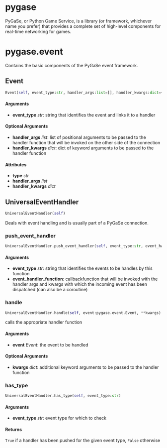# pygase

PyGaSe, or Python Game Service, is a library (or framework, whichever name you prefer) that provides
a complete set of high-level components for real-time networking for games.

# pygase.event

Contains the basic components of the PyGaSe event framework.

## Event
```python
Event(self, event_type:str, handler_args:list=[], handler_kwargs:dict={})
```

#### Arguments
 - **event_type** *str*: string that identifies the event and links it to a handler

#### Optional Arguments
 - **handler_args** *list*: list of positional arguments to be passed to the handler function that will be invoked
   on the other side of the connection
 - **handler_kwargs** *dict*: dict of keyword arguments to be passed to the handler function

#### Attributes
 - **type** *str*
 - **handler_args** *list*
 - **handler_kwargs** *dict*

## UniversalEventHandler
```python
UniversalEventHandler(self)
```

Deals with event handling and is usually part of a PyGaSe connection.

### push_event_handler
```python
UniversalEventHandler.push_event_handler(self, event_type:str, event_handler_function)
```

#### Arguments
 - **event_type** *str*: string that identifies the events to be handles by this function
 - **event_handler_function**: callbackfunction that will be invoked with the handler args
   and kwargs with which the incoming event has been dispatched (can also be a coroutine)

### handle
```python
UniversalEventHandler.handle(self, event:pygase.event.Event, **kwargs)
```

calls the appropriate handler function

#### Arguments
 - **event** *Event*: the event to be handled

#### Optional Arguments
 - **kwargs** *dict*: additional keyword arguments to be passed to the handler function

### has_type
```python
UniversalEventHandler.has_type(self, event_type:str)
```

#### Arguments
 - **event_type** *str*: event type for which to check

#### Returns
 `True` if a handler has been pushed for the given event type, `False` otherwise

